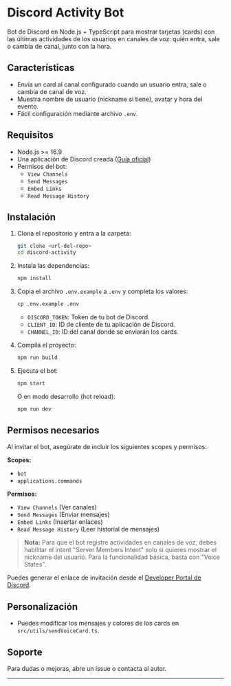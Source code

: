 # Discord Activity Bot

Bot de Discord en Node.js + TypeScript para mostrar tarjetas (cards) con las últimas actividades de los usuarios en canales de voz: quién entra, sale o cambia de canal, junto con la hora.

## Características

- Envía un card al canal configurado cuando un usuario entra, sale o cambia de canal de voz.
- Muestra nombre de usuario (nickname si tiene), avatar y hora del evento.
- Fácil configuración mediante archivo `.env`.

## Requisitos

- Node.js >= 16.9
- Una aplicación de Discord creada ([Guía oficial](https://discord.com/developers/applications))
- Permisos del bot:
  - `View Channels`
  - `Send Messages`
  - `Embed Links`
  - `Read Message History`

## Instalación

1. Clona el repositorio y entra a la carpeta:

   ```bash
   git clone <url-del-repo>
   cd discord-activity
   ```

2. Instala las dependencias:

   ```bash
   npm install
   ```

3. Copia el archivo `.env.example` a `.env` y completa los valores:

   ```bash
   cp .env.example .env
   ```

   - `DISCORD_TOKEN`: Token de tu bot de Discord.
   - `CLIENT_ID`: ID de cliente de tu aplicación de Discord.
   - `CHANNEL_ID`: ID del canal donde se enviarán los cards.

4. Compila el proyecto:

   ```bash
   npm run build
   ```

5. Ejecuta el bot:

   ```bash
   npm start
   ```

   O en modo desarrollo (hot reload):

   ```bash
   npm run dev
   ```

## Permisos necesarios

Al invitar el bot, asegúrate de incluir los siguientes scopes y permisos:

**Scopes:**

- `bot`
- `applications.commands`

**Permisos:**

- `View Channels` (Ver canales)
- `Send Messages` (Enviar mensajes)
- `Embed Links` (Insertar enlaces)
- `Read Message History` (Leer historial de mensajes)

> **Nota:** Para que el bot registre actividades en canales de voz, debes habilitar el intent "Server Members Intent" solo si quieres mostrar el nickname del usuario. Para la funcionalidad básica, basta con "Voice States".

Puedes generar el enlace de invitación desde el [Developer Portal de Discord](https://discord.com/developers/applications).

## Personalización

- Puedes modificar los mensajes y colores de los cards en `src/utils/sendVoiceCard.ts`.

## Soporte

Para dudas o mejoras, abre un issue o contacta al autor.

---
